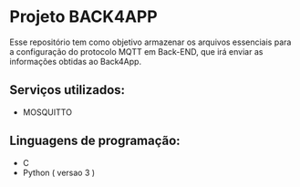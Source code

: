 # Projeto BACK4APP

<p> Esse repositório tem como objetivo armazenar os arquivos essenciais para a configuração do protocolo MQTT em Back-END, que irá enviar as informações obtidas ao Back4App.</p>


## Serviços utilizados:
- MOSQUITTO

## Linguagens de programação:
- C
- Python ( versao 3 )

